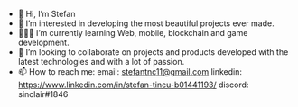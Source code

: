 - 👋 Hi, I’m Stefan
- 👀 I’m interested in developing the most beautiful projects ever made.
- 👨🏼‍💻 I’m currently learning Web, mobile, blockchain and game development.
- 💞️ I’m looking to collaborate on projects and products developed with the latest technologies and with a lot of passion.
- 📫 How to reach me:
  email: stefantnc11@gmail.com
  linkedin: https://www.linkedin.com/in/stefan-tincu-b01441193/
  discord: sinclair#1846

<!---
sinclair11/sinclair11 is a ✨ special ✨ repository because its `README.md` (this file) appears on your GitHub profile.
You can click the Preview link to take a look at your changes.
--->

